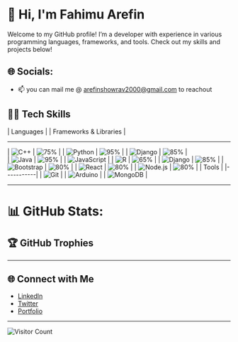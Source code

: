 
# 👋 Hi, I'm Fahimu Arefin

Welcome to my GitHub profile! I’m a developer with experience in various programming languages, frameworks, and tools. Check out my skills and projects below!


## 🌐 Socials:
- 📫 you can mail me @ arefinshowrav2000@gmail.com to reachout


## 👨‍💻 Tech Skills
| Languages   | | Frameworks & Libraries |
--------------  -------------------------
| ![C++](https://img.shields.io/badge/-C++-00599C?style=flat&logo=c%2B%2B&logoColor=white) | ![75%](https://img.shields.io/badge/Level-80%25-brightgreen) | 
| ![Python](https://img.shields.io/badge/-Python-3776AB?style=flat&logo=python&logoColor=white) | ![95%](https://img.shields.io/badge/Level-90%25-brightgreen) |  | ![Django](https://img.shields.io/badge/-Django-092E20?style=flat&logo=django) | ![85%](https://img.shields.io/badge/Level-85%25-brightgreen) |          
| ![Java](https://img.shields.io/badge/-Java-007396?style=flat&logo=java&logoColor=white) | ![95%](https://img.shields.io/badge/Level-70%25-yellowgreen) |
| ![JavaScript](https://img.icons8.com/color/48/000000/javascript.png) |
| ![R](https://img.shields.io/badge/-R-276DC3?style=flat&logo=r&logoColor=white) | ![65%](https://img.shields.io/badge/Level-65%25-yellow) |
| ![Django](https://img.shields.io/badge/-Django-092E20?style=flat&logo=django) | ![85%](https://img.shields.io/badge/Level-85%25-brightgreen) |
| ![Bootstrap](https://img.shields.io/badge/-Bootstrap-7952B3?style=flat&logo=bootstrap) | ![80%](https://img.shields.io/badge/Level-80%25-brightgreen) |
| ![React](https://img.shields.io/badge/-React-61DAFB?style=flat&logo=react&logoColor=black) | ![80%](https://img.shields.io/badge/Level-80%25-brightgreen) |
| ![Node.js](https://img.shields.io/badge/-Node.js-339933?style=flat&logo=node.js&logoColor=white)  | ![80%](https://img.shields.io/badge/Level-80%25-brightgreen) |
| Tools     |
|-----------|
| ![Git](https://img.shields.io/badge/-Git-F05032?style=flat&logo=git&logoColor=white) |
| ![Arduino](https://img.shields.io/badge/-Arduino-00979D?style=flat&logo=arduino&logoColor=white) | 
| ![MongoDB](https://img.shields.io/badge/-MongoDB-47A248?style=flat&logo=mongodb&logoColor=white) |

---


# 📊 GitHub Stats:




## 🏆 GitHub Trophies


---

## 🌐 Connect with Me

- [LinkedIn](https://www.linkedin.com/in/yourusername)
- [Twitter](https://twitter.com/yourusername)
- [Portfolio](https://yourportfolio.com)

---

![Visitor Count](https://komarev.com/ghpvc/?username=yourusername&color=blue)

<!---
Fahimul-06/Fahimul-06 is a ✨ special ✨ repository because its `README.md` (this file) appears on your GitHub profile.
You can click the Preview link to take a look at your changes.
--->
